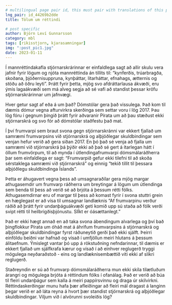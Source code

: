 ```yaml
---
# multilingual page pair id, this must pair with translations of this page. (This name must be unique)
lng_pair: id_44269b2dde
title: Tölum um réttindi

# post specific
author: Björn Leví Gunnarsson
category: mbl
tags: [rikisstjorn, kjarasamningar]
img: ":post_pic1.jpg"
date: 2023-01-11
---
```


Í mannréttindakafla stjórnarskrárinnar er einfaldlega sagt að allir skulu vera jafnir fyrir lögum og njóta mannréttinda án tillits til: “kynferðis, trúarbragða, skoðana, þjóðernisuppruna, kynþáttar, litarháttar, efnahags, ætternis og stöðu að öðru leyti”. Þrátt fyrir þetta, mjög svo afdráttarlausa ákvæði, eru ýmis lagaákvæði sem má alveg segja að sé vafi að standist þessar kröfu stjórnarskrárinnar um jafnvægi.

Hver getur sagt af eða á um það? Dómstólar gera það vissulega. Það kom til dæmis dómur vegna afturvirkra skerðinga sem settar voru í lög 2017. Þau lög fóru í gegnum þingið þrátt fyrir aðvaranir Pírata um að þau stæðust ekki stjórnarskrá og svo fór að dómstólar staðfestu það mat. 

Í því frumvarpi sem braut svona gegn stjórnarskránni var ekkert fjallað um samræmi frumvarpsins við stjórnarskrá og alþjóðlegar skuldbindingar sem venjan hefur verið að gera síðan 2017. En þó það sé venja að fjalla um samræmi við stjórnarskrá þá þýðir ekki að það sé gert á ítarlegan hátt í öllum frumvörpum, til að mynda í útlendingafrumvarpi dómsmálaráðherra þar sem einfaldlega er sagt: “Frumvarpið gefur ekki tilefni til að skoða sérstaklega samræmi við stjórnarskrá” og einnig “tekið tillit til þessara alþjóðlegu skuldbindinga Íslands”.

Þetta er áhugavert vegna þess að umsagnaraðilar gera mjög margar athugasemdir um frumvarp ráðherra um breytingar á lögum um útlendinga sem benda til þess að verið sé að brjóta á þessum rétti fólks. Athugasemdirnar eru of margar til þess að komast fyrir í svona stuttri grein en hæglegast er að vísa til umsagnar landlæknis “Af frumvarpinu verður ráðið að þrátt fyrir undanþáguákvæði geti komið upp sú staða að fólk verði svipt rétti til heilbrigðisþjónustu. SlÍkt er óásættanlegt.”

Það er ekki hægt annað en að taka svona ábendingum alvarlega og því bað þingflokkur Pírata um óháð mat á áhrifum frumvarpsins á stjórnarskrá og alþjóðlegar skuldbindingar fyrst ráðuneytið gerði það ekki sjálft. Þeirri einföldu beiðni var hafnað og vísað í umfjöllun meiri hlutans á þessum álitaefnum. Ýmislegt vantar þó upp á rökstuðning nefndarinnar, til dæmis er ekkert fjallað um sjálfkrafa kærur og vísað í að einhver reglugerð tryggi mögulega neyðaraðstoð - eins og landlæknisembættið viti ekki af slíkri reglugerð.

Staðreyndin er sú að frumvarp dómsmálaráðherra mun ekki skila tilætluðum árangri og mögulega brjóta á réttindum fólks í ofanálag. Það er verið að búa til fleiri undanþágur sem kalla á meiri pappírsvinnu og draga úr skilvirkni. Réttindaskerðingar munu hafa þær afleiðingar að fleiri mál dragast á langinn þegar verið er að láta reyna á hvort þær standist stjórnarskrá og alþjóðlegar skuldbindingar. Viljum við í alvörunni svoleiðis lög?
